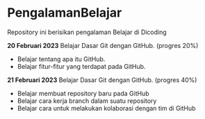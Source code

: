 # PengalamanBelajar
Repository ini berisikan pengalaman Belajar di Dicoding

**20 Februari 2023**
Belajar Dasar Git dengan GitHub. (progres 20%)
  * Belajar tentang apa itu GitHub.
  * Belajar fitur-fitur yang terdapat pada GitHub.
 
**21 Februari 2023**
Belajar Dasar Git dengan GitHub. (progres 40%)
  * Belajar membuat repository baru pada GitHub
  * Belajar cara kerja branch dalam suatu repository
  * Belajar cara untuk melakukan kolaborasi dengan tim di GitHub
